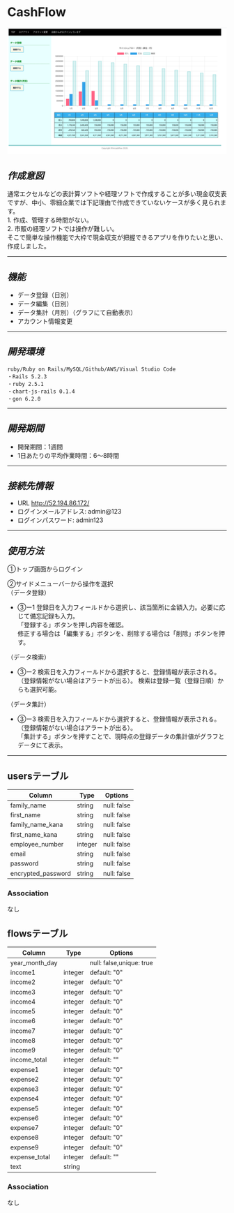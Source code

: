 # CashFlow

![集計画面](MiniCashFlow.png)
## *作成意図* 

  通常エクセルなどの表計算ソフトや経理ソフトで作成することが多い現金収支表ですが、中小、零細企業では下記理由で作成できていないケースが多く見られます。  
     1. 作成、管理する時間がない。  
     2. 市販の経理ソフトでは操作が難しい。  
  そこで簡単な操作機能で大枠で現金収支が把握できるアプリを作りたいと思い、作成しました。  
 *** 
 ## *機能*
 
   * データ登録（日別）
   * データ編集（日別）
   * データ集計（月別）（グラフにて自動表示）
   * アカウント情報変更

***

## *開発環境*

    ruby/Ruby on Rails/MySQL/Github/AWS/Visual Studio Code
    ・Rails 5.2.3 
    ・ruby 2.5.1
    ・chart-js-rails 0.1.4
    ・gon 6.2.0

***
## *開発期間*
  * 開発期間：1週間  
  * 1日あたりの平均作業時間：6〜8時間
  
***
 ## *接続先情報*
  * URL http://52.194.86.172/
  * ログインメールアドレス: admin@123
  * ログインパスワード: admin123
***
## *使用方法*
  ①トップ画面からログイン  

  ②サイドメニューバーから操作を選択  
  （データ登録）  
  * ③ー1 登録日を入力フィールドから選択し、該当箇所に金額入力。必要に応じて備忘記録も入力。  
       「登録する」ボタンを押し内容を確認。  
        修正する場合は「編集する」ボタンを、削除する場合は「削除」ボタンを押す。


  （データ検索）      
  * ③ー2 検索日を入力フィールドから選択すると、登録情報が表示される。（登録情報がない場合はアラートが出る）。  検索は登録一覧（登録日順）からも選択可能。  
 
  
  （データ集計）
  * ③ー3 検索日を入力フィールドから選択すると、登録情報が表示される。（登録情報がない場合はアラートが出る）。   
      「集計する」ボタンを押すことで、現時点の登録データの集計値がグラフとデータにて表示。
 ***



## usersテーブル
|Column|Type|Options|
|------|----|-------|
|family_name|string|null: false|
|first_name|string|null: false|
|family_name_kana|string|null: false|
|first_name_kana|string|null: false|
|employee_number|integer|null: false|
|email|string|null: false|
|password|string|null: false|
|encrypted_password|string|null: false|

### Association
なし

## flowsテーブル
|Column|Type|Options|
|------|----|-------|
|year_month_day||null: false,unique: true|
|income1|integer|default: "0"|
|income2|integer|default: "0"|
|income3|integer|default: "0"|
|income4|integer|default: "0"|
|income5|integer|default: "0"|
|income6|integer|default: "0"|
|income7|integer|default: "0"|
|income8|integer|default: "0"|
|income9|integer|default: "0"|
|income_total|integer|default: ""|
|expense1|integer|default: "0"|
|expense2|integer|default: "0"|
|expense3|integer|default: "0"|
|expense4|integer|default: "0"|
|expense5|integer|default: "0"|
|expense6|integer|default: "0"|
|expense7|integer|default: "0"|
|expense8|integer|default: "0"|
|expense9|integer|default: "0"|
|expense_total|integer|default: ""|
|text|string||
### Association
なし




